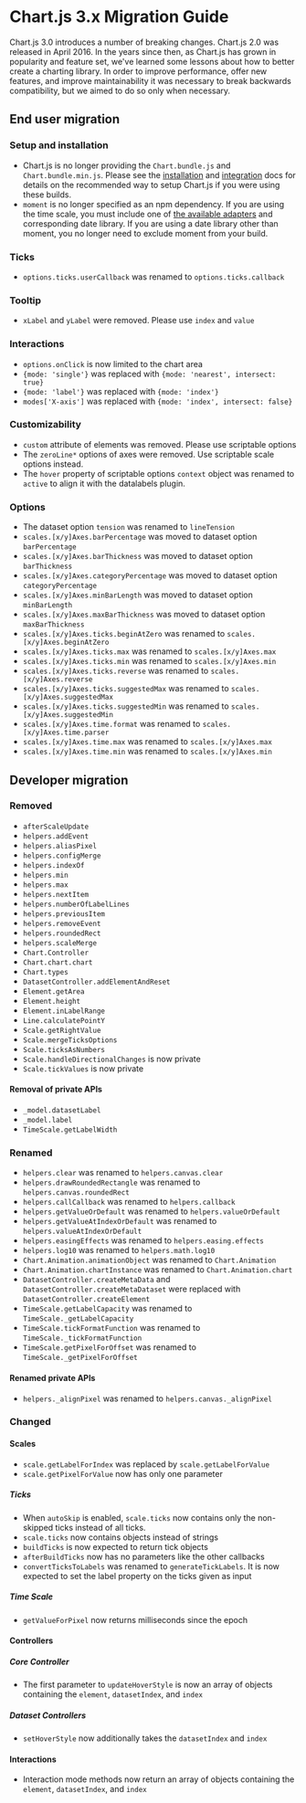 # Chart.js 3.x Migration Guide

Chart.js 3.0 introduces a number of breaking changes. Chart.js 2.0 was released in April 2016. In the years since then, as Chart.js has grown in popularity and feature set, we've learned some lessons about how to better create a charting library. In order to improve performance, offer new features, and improve maintainability it was necessary to break backwards compatibility, but we aimed to do so only when necessary.

## End user migration

### Setup and installation

* Chart.js is no longer providing the `Chart.bundle.js` and `Chart.bundle.min.js`. Please see the [installation](installation.md) and [integration](integration.md) docs for details on the recommended way to setup Chart.js if you were using these builds.
* `moment` is no longer specified as an npm dependency. If you are using the time scale, you must include one of [the available adapters](https://github.com/chartjs/awesome#adapters) and corresponding date library. If you are using a date library other than moment, you no longer need to exclude moment from your build.

### Ticks

* `options.ticks.userCallback` was renamed to `options.ticks.callback`

### Tooltip

* `xLabel` and `yLabel` were removed. Please use `index` and `value`

### Interactions

* `options.onClick` is now limited to the chart area
* `{mode: 'single'}` was replaced with `{mode: 'nearest', intersect: true}`
* `{mode: 'label'}` was replaced with `{mode: 'index'}`
* `modes['X-axis']` was replaced with `{mode: 'index', intersect: false}`

### Customizability

* `custom` attribute of elements was removed. Please use scriptable options
* The `zeroLine*` options of axes were removed. Use scriptable scale options instead.
* The `hover` property of scriptable options `context` object was renamed to `active` to align it with the datalabels plugin.

### Options

* The dataset option `tension` was renamed to `lineTension`
* `scales.[x/y]Axes.barPercentage` was moved to dataset option `barPercentage`
* `scales.[x/y]Axes.barThickness` was moved to dataset option `barThickness`
* `scales.[x/y]Axes.categoryPercentage` was moved to dataset option `categoryPercentage`
* `scales.[x/y]Axes.minBarLength` was moved to dataset option `minBarLength`
* `scales.[x/y]Axes.maxBarThickness` was moved to dataset option `maxBarThickness`
* `scales.[x/y]Axes.ticks.beginAtZero` was renamed to `scales.[x/y]Axes.beginAtZero`
* `scales.[x/y]Axes.ticks.max` was renamed to `scales.[x/y]Axes.max`
* `scales.[x/y]Axes.ticks.min` was renamed to `scales.[x/y]Axes.min`
* `scales.[x/y]Axes.ticks.reverse` was renamed to `scales.[x/y]Axes.reverse`
* `scales.[x/y]Axes.ticks.suggestedMax` was renamed to `scales.[x/y]Axes.suggestedMax`
* `scales.[x/y]Axes.ticks.suggestedMin` was renamed to `scales.[x/y]Axes.suggestedMin`
* `scales.[x/y]Axes.time.format` was renamed to `scales.[x/y]Axes.time.parser`
* `scales.[x/y]Axes.time.max` was renamed to `scales.[x/y]Axes.max`
* `scales.[x/y]Axes.time.min` was renamed to `scales.[x/y]Axes.min`

## Developer migration

### Removed

* `afterScaleUpdate`
* `helpers.addEvent`
* `helpers.aliasPixel`
* `helpers.configMerge`
* `helpers.indexOf`
* `helpers.min`
* `helpers.max`
* `helpers.nextItem`
* `helpers.numberOfLabelLines`
* `helpers.previousItem`
* `helpers.removeEvent`
* `helpers.roundedRect`
* `helpers.scaleMerge`
* `Chart.Controller`
* `Chart.chart.chart`
* `Chart.types`
* `DatasetController.addElementAndReset`
* `Element.getArea`
* `Element.height`
* `Element.inLabelRange`
* `Line.calculatePointY`
* `Scale.getRightValue`
* `Scale.mergeTicksOptions`
* `Scale.ticksAsNumbers`
* `Scale.handleDirectionalChanges` is now private
* `Scale.tickValues` is now private

#### Removal of private APIs

* `_model.datasetLabel`
* `_model.label`
* `TimeScale.getLabelWidth`

### Renamed

* `helpers.clear` was renamed to `helpers.canvas.clear`
* `helpers.drawRoundedRectangle` was renamed to `helpers.canvas.roundedRect`
* `helpers.callCallback` was renamed to `helpers.callback`
* `helpers.getValueOrDefault` was renamed to `helpers.valueOrDefault`
* `helpers.getValueAtIndexOrDefault` was renamed to `helpers.valueAtIndexOrDefault`
* `helpers.easingEffects` was renamed to `helpers.easing.effects`
* `helpers.log10` was renamed to `helpers.math.log10`
* `Chart.Animation.animationObject` was renamed to `Chart.Animation`
* `Chart.Animation.chartInstance` was renamed to `Chart.Animation.chart`
* `DatasetController.createMetaData` and `DatasetController.createMetaDataset` were replaced with `DatasetController.createElement`
* `TimeScale.getLabelCapacity` was renamed to `TimeScale._getLabelCapacity`
* `TimeScale.tickFormatFunction` was renamed to `TimeScale._tickFormatFunction`
* `TimeScale.getPixelForOffset` was renamed to `TimeScale._getPixelForOffset`

#### Renamed private APIs

* `helpers._alignPixel` was renamed to `helpers.canvas._alignPixel`

### Changed

#### Scales

* `scale.getLabelForIndex` was replaced by `scale.getLabelForValue`
* `scale.getPixelForValue` now has only one parameter

##### Ticks

* When `autoSkip` is enabled, `scale.ticks` now contains only the non-skipped ticks instead of all ticks.
* `scale.ticks` now contains objects instead of strings
* `buildTicks` is now expected to return tick objects
* `afterBuildTicks` now has no parameters like the other callbacks
* `convertTicksToLabels` was renamed to `generateTickLabels`. It is now expected to set the label property on the ticks given as input

##### Time Scale

* `getValueForPixel` now returns milliseconds since the epoch

#### Controllers

##### Core Controller

* The first parameter to `updateHoverStyle` is now an array of objects containing the `element`, `datasetIndex`, and `index`

##### Dataset Controllers

* `setHoverStyle` now additionally takes the `datasetIndex` and `index`

#### Interactions

* Interaction mode methods now return an array of objects containing the `element`, `datasetIndex`, and `index`
